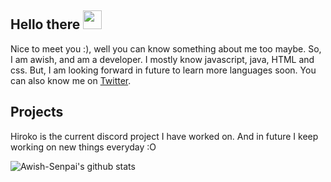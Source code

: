 ## Hello there <img src="https://raw.githubusercontent.com/MartinHeinz/MartinHeinz/master/wave.gif" width="30px">
Nice to meet you :), well you can know something about me too maybe. So, I am awish, and am a developer. I mostly know javascript, java, HTML and css. But, I am looking forward in future to learn more languages soon. You can also know me on <a href="https://twitter.com/Awish79614683">Twitter</a>.

## Projects
Hiroko is the current discord project I have worked on. And in future I keep working on new things everyday :O


![Awish-Senpai's github stats](https://github-readme-stats.vercel.app/api?username=Awish-Senpai&show_icons=true&theme=tokyonight)
